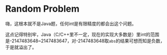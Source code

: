 # Random Problem

嗨，这根本就不是Java题，任何int是有限精度的都会出这个问题。

这点记得特别牢，Java（C/C++里不一定，现在的实现大多数是）里int的范围是-2147483648~2147483647，对-2147483648取`abs`的结果可想而知是负数，于是就溢出了。
